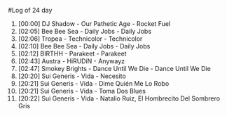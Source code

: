 #Log of 24 day

1. [00:00] DJ Shadow - Our Pathetic Age - Rocket Fuel
1. [02:05] Bee Bee Sea - Daily Jobs - Daily Jobs
1. [02:06] Tropea - Technicolor - Technicolor
1. [02:10] Bee Bee Sea - Daily Jobs - Daily Jobs
1. [02:12] BIRTHH - Parakeet - Parakeet
1. [02:43] Austra - HiRUDiN - Anywayz
1. [02:47] Smokey Brights - Dance Until We Die - Dance Until We Die
1. [20:20] Sui Generis - Vida - Necesito
1. [20:21] Sui Generis - Vida - Dime Quién Me Lo Robo
1. [20:21] Sui Generis - Vida - Toma Dos Blues
1. [20:22] Sui Generis - Vida - Natalio Ruiz, El Hombrecito Del Sombrero Gris
